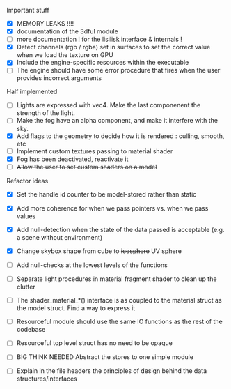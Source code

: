 
Important stuff

- [x] MEMORY LEAKS !!!!
- [x] documentation of the 3dful module
- [ ] more documentation ! for the lisilisk interface & internals !
- [x] Detect channels (rgb / rgba) set in surfaces to set the correct value when we load the texture on GPU
- [x] Include the engine-specific resources within the executable
- [ ] The engine should have some error procedure that fires when the user provides incorrect arguments

Half implemented

- [ ] Lights are expressed with vec4. Make the last componenent the strength of the light.
- [ ] Make the fog have an alpha component, and make it interfere with the sky.
- [x] Add flags to the geometry to decide how it is rendered : culling, smooth, etc
- [ ] Implement custom textures passing to material shader
- [x] Fog has been deactivated, reactivate it
- [ ] ~~Allow the user to set custom shaders on a model~~

Refactor ideas

- [x] Set the handle id counter to be model-stored rather than static
- [x] Add more coherence for when we pass pointers vs. when we pass values
- [x] Add null-detection when the state of the data passed is acceptable (e.g. a scene without environment)
- [x] Change skybox shape from cube to ~~icosphere~~ UV sphere
- [ ] Add null-checks at the lowest levels of the functions
- [ ] Separate light procedures in material fragment shader to clean up the clutter
- [ ] The shader_material_*() interface is as coupled to the material struct as the model struct. Find a way to express it
- [ ] Resourceful module should use the same IO functions as the rest of the codebase
- [ ] Resourceful top level struct has no need to be opaque

- [ ] BIG THINK NEEDED Abstract the stores to one simple module

- [ ] Explain in the file headers the principles of design behind the data structures/interfaces
